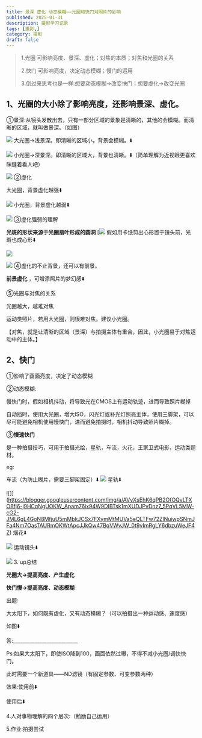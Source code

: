 ```yaml
---
title: 景深 虚化 动态模糊——光圈和快门对照片的影响
published: 2025-01-31
description: 摄影学习记录
tags: [摄影,]
category: 摄影
draft: false
---
```


> 1.光圈 可影响亮度、景深、虚化；对焦的本质；对焦和光圈的关系
>
> 2.快门 可影响亮度，决定动态模糊；慢门的运用
>
> 3.倒过来思考也是一样:想要动态模糊→改变快门；想要虚化→改变光圈

## 1、光圈的大小除了影响亮度，还影响景深、虚化。

①景深:从镜头发散出去，只有一部分区域的景象是清晰的，其他的会模糊。而清晰的区域，就叫做景深。（如图）

![](https://ipfs.pinellia.uk/ipfs/Qmbz1on3QEdRU6ByBL5smoMa1P6KmFB2ecUxo3Aa73mBhC)
大光圈→浅景深。即清晰的区域小，背景会模糊。⬇️

![](https://ipfs.pinellia.uk/ipfs/QmP8vV9ZE3KMahLc1vsXADTNwrk3C9jDs1pcmN3bypgEKk)
小光圈→深景深。即清晰的区域大，背景也清晰。⬇️（简单理解为近视眼更喜欢眯缝着看人吧）

![](https://ipfs.pinellia.uk/ipfs/QmP8vV9ZE3KMahLc1vsXADTNwrk3C9jDs1pcmN3bypgEKk)
②虚化

大光圈，背景虚化越强⬇️

![](https://ipfs.crossbell.io/ipfs/QmQHyUhvEvkdPtXHCzrBL3JsE62PsjbKcHAcH1mFhksqDJ)
小光圈，背景虚化越弱⬇️

![](https://ipfs.crossbell.io/ipfs/QmUS394ov5o7NJyYqjKt1GkbK3mow6U6gEWq4SnVKqonq3)
③虚化强弱的理解

**光斑的形状来源于光圈扇叶形成的圆洞**
[![](https://ipfs.crossbell.io/ipfs/QmV1s9osojYYsVgdBSuk3gJF2ffMKc8LC8c19C281gDa3y)
假如用卡纸剪出心形置于镜头前，光斑也成心形⬇️

![](https://blogger.googleusercontent.com/img/a/AVvXsEhgYqrobXjCS2QFJsE291T0XIQCQAnOVi6zGhg96_SyGya_iDoIVFERCyALKsSwb_3Rk2ulDWeQ0q3DAR5udXyzbSkRz2oo-MR8-olsfUacah-0d8VfdfN-2vtaFCZ5X7RHeJw8kzDVOiNe5L5VyiVI77iqeqzUjcs1fsN388w3W7wEN2qJqAel_9zaO9KF=s320)

![](https://blogger.googleusercontent.com/img/a/AVvXsEigzkNffgaylnFNFxaVkZyDLORBKNQJLJfbk_UP8jJQvIdcpgDLFbv8nU4t0kg_fl2B_NffDGb3AFVyrsuJAFbwitWj_9gJBNcBc-x1g4WFIlVqg6tFrr5eocyZVE18Ttx-CJg2ppNCdUBj0r-UBJ8TAN7xZGeJa6KtQS-rs4KDlaisSInYUHqbiNl6CJ1O)
④虚化的不止背景，还可以有前景。

**前景虚化** ，可增添照片的梦幻感⬇️

[](https://blogger.googleusercontent.com/img/a/AVvXsEjjyz9wIbJVYFE6mbEScSMzdQTtSV2yrPj7NrVWB6Bjqpe4Pod2OVux-xknRPxeMT6IG-ViZT4dMienBRY4kKYlIpen7JdGKmioZ-kLybEFPGVD46tP7XdnjQLxhMzmLQHdXsWf6fU3eO59rCJhx3qV5tmdYN0FfmYaOYXmokU76neIpzcYQ1m6ECR5hWtv)
⑤光圈与对焦的关系

光圈越大，越难对焦

运动类照片，若用大光圈，则很难对焦。建议小光圈。

【对焦，就是让清晰的区域（景深）与拍摄主体有重合，因此，小光圈易于对焦运动中的主体。】

## 2、快门

①影响了画面亮度，决定了动态模糊

②动态模糊:

慢快门时，假如相机抖动，将导致光在CMOS上有运动轨迹，进而导致照片糊掉

自动挡时，使用大光圈，增大ISO，闪光灯或补光灯照亮主体，使用三脚架，可以尽可能避免相机使用慢快门，进而避免拍摄时，相机抖动导致照片糊掉。

③**慢速快门**

是一种拍摄技巧，可用于拍摄光绘，星轨，车流，火花，王家卫式电影，运动类题材。

eg:

车流（为防止糊片，需要三脚架固定）⬇️
![](https://blogger.googleusercontent.com/img/a/AVvXsEhG4SJhi6seSDkarT6unb1dcBWdFR89UCNg7sWORbcWuon1g_W64_7Jhqn4dUBk2ekGaAlCKyZi0mYl1C9MuY0rnLf-vY7k0NLqSZJKyz8rjBSkqcHwX_PdzwOF7BOydlpk5R07YRKP1mmGh86zfGwOviNzEkBO36j-KSYMsaMGQ_oWAYfy35JFYJ0jGOOm)
星轨⬇️

![]](https://blogger.googleusercontent.com/img/a/AVvXsEhK6qPB2OfOQvLTXO8fj6-j9HCqNgUOKW_Apam76ix94W9DIBTsk1mXUDJPvDnz7_5PqVL5MW-cG2-JML6gL4GoN8MfjuU5mMbkJCSx7FXymMtMUVa5eQLTFw72ZlNuiwpSNmJFa4Nm7OasTAURmOKWtApcJJkQw47BqVWvJW_0t9vImRgLY6dbzuWeJF4Z)
烟花⬇️

![](https://blogger.googleusercontent.com/img/a/AVvXsEgkjrg7cnae9XPbv_tvJtrFSR5YeTpaWiYiRP7NoOAd92jmeVY3g4kSktuWGi8hdgYfUL65zspZrcoEJ5pP-FlurBmFZGuZU5IHZXwQHCH52CDs6JbbuGfB81iVbUp-HSKwEWJf13AnoBdg3xy5uaTG8MzoBTbwA-KEt_1HEClKq9sPXU3XPR3kutijMmVe)
运动镜头⬇️

![](https://blogger.googleusercontent.com/img/a/AVvXsEjwjajoQutzLk5I61eFd0mHM1ZJKnUVvOZKXD8XpNYav8p5b9uHcH07-5e0gc85j1chTWbcjOyViAKlsbCxKVLWmGcS5YaHF8fVILRfpwhLPcg37paw31Uzse1-V5xeOVSclNh30W8PDlBrYJN6qVT9Cob-2h8rQAv3TZwG-TfujZWIjmwPbNHxNJVpCifO)
3. up总结

**光圈大→提高亮度、产生虚化**

**快门慢→提高亮度、动态模糊**

出题:

大太阳下，如何既有虚化，又有动态模糊？（可以拍摄出一种运动感、速度感）

如图⬇️

[](https://blogger.googleusercontent.com/img/a/AVvXsEi-epu88q-SLKruSAV6HVzjT17GphATgD82l6JqZtbxvqymGGaBWWwSJUwYPnF6rnbYOxYv1U452N7St_8ra5DLLQzUH-7mCX0DFP5lSlsZFtP_6SADIFe6UQ-xOspozgoI3KdMJVjzZ_DdrONc2Xbp-pLjbrlJZq132aj7oj-Coe2eHGwtgO_K4cOSveGP)
答:___________________________

Ps:如果大太阳下，即使ISO降到100，画面依然过曝，不得不减小光圈/调快快门。

此时需要一个新道具——ND滤镜（有固定参数、可变参数两种）

效果:使用前⬇️

[](https://blogger.googleusercontent.com/img/a/AVvXsEj0T1ITwzWc8aphXO2aBLSUl6ndS4u37plJq5ImOB6zTpbR5Oe2xMH4JSubPCfDeK9r9QGWZXnfw9uiXku58YInIBb-39mgnnnaO09hgq0wMwK0c9UpPUffqJLjL4_29sxJvkm2bDTdXp6glDpEdxWPkEpHYjy52UC7kyAENVNuWhrBOskREgqX0UdM-FUD)
使用后⬇️

[](https://blogger.googleusercontent.com/img/a/AVvXsEhIR-Pfg1BzwSbTqknZYkO2DvR7h8N5GX-_UahssLPWxuTm4g2jK1gf8mHuxdaiZ7EX4QdvRJqK1mdiJk_2YYxUW6Yrj1N4Q3lESi7FgrtH9HyyOdWFdNUAk2sQxS0iuvjgunyv0ix7ZsmZ24Jbn90DOkL-TH3x2vc-tBNHxyc4Wkp2TXSXN0i-mR4qKzNV)
4.人对事物理解的四个层次:（勉励自己运用）

5.作业:拍摄尝试
